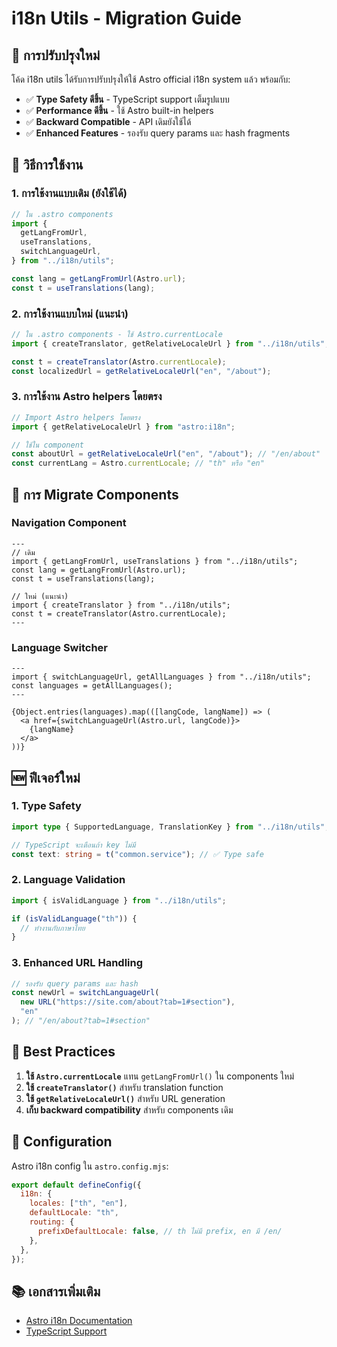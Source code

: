 # i18n Utils - Migration Guide

## 🚀 การปรับปรุงใหม่

โค้ด i18n utils ได้รับการปรับปรุงให้ใช้ Astro official i18n system แล้ว พร้อมกับ:

- ✅ **Type Safety ดีขึ้น** - TypeScript support เต็มรูปแบบ
- ✅ **Performance ดีขึ้น** - ใช้ Astro built-in helpers
- ✅ **Backward Compatible** - API เดิมยังใช้ได้
- ✅ **Enhanced Features** - รองรับ query params และ hash fragments

## 📖 วิธีการใช้งาน

### 1. การใช้งานแบบเดิม (ยังใช้ได้)

```typescript
// ใน .astro components
import {
  getLangFromUrl,
  useTranslations,
  switchLanguageUrl,
} from "../i18n/utils";

const lang = getLangFromUrl(Astro.url);
const t = useTranslations(lang);
```

### 2. การใช้งานแบบใหม่ (แนะนำ)

```typescript
// ใน .astro components - ใช้ Astro.currentLocale
import { createTranslator, getRelativeLocaleUrl } from "../i18n/utils";

const t = createTranslator(Astro.currentLocale);
const localizedUrl = getRelativeLocaleUrl("en", "/about");
```

### 3. การใช้งาน Astro helpers โดยตรง

```typescript
// Import Astro helpers โดยตรง
import { getRelativeLocaleUrl } from "astro:i18n";

// ใช้ใน component
const aboutUrl = getRelativeLocaleUrl("en", "/about"); // "/en/about"
const currentLang = Astro.currentLocale; // "th" หรือ "en"
```

## 🔄 การ Migrate Components

### Navigation Component

```astro
---
// เดิม
import { getLangFromUrl, useTranslations } from "../i18n/utils";
const lang = getLangFromUrl(Astro.url);
const t = useTranslations(lang);

// ใหม่ (แนะนำ)
import { createTranslator } from "../i18n/utils";
const t = createTranslator(Astro.currentLocale);
---
```

### Language Switcher

```astro
---
import { switchLanguageUrl, getAllLanguages } from "../i18n/utils";
const languages = getAllLanguages();
---

{Object.entries(languages).map(([langCode, langName]) => (
  <a href={switchLanguageUrl(Astro.url, langCode)}>
    {langName}
  </a>
))}
```

## 🆕 ฟีเจอร์ใหม่

### 1. Type Safety

```typescript
import type { SupportedLanguage, TranslationKey } from "../i18n/utils";

// TypeScript จะเตือนถ้า key ไม่มี
const text: string = t("common.service"); // ✅ Type safe
```

### 2. Language Validation

```typescript
import { isValidLanguage } from "../i18n/utils";

if (isValidLanguage("th")) {
  // ทำงานกับภาษาไทย
}
```

### 3. Enhanced URL Handling

```typescript
// รองรับ query params และ hash
const newUrl = switchLanguageUrl(
  new URL("https://site.com/about?tab=1#section"),
  "en"
); // "/en/about?tab=1#section"
```

## 🎯 Best Practices

1. **ใช้ `Astro.currentLocale`** แทน `getLangFromUrl()` ใน components ใหม่
2. **ใช้ `createTranslator()`** สำหรับ translation function
3. **ใช้ `getRelativeLocaleUrl()`** สำหรับ URL generation
4. **เก็บ backward compatibility** สำหรับ components เดิม

## 🔧 Configuration

Astro i18n config ใน `astro.config.mjs`:

```javascript
export default defineConfig({
  i18n: {
    locales: ["th", "en"],
    defaultLocale: "th",
    routing: {
      prefixDefaultLocale: false, // th ไม่มี prefix, en มี /en/
    },
  },
});
```

## 📚 เอกสารเพิ่มเติม

- [Astro i18n Documentation](https://docs.astro.build/en/guides/internationalization/)
- [TypeScript Support](https://docs.astro.build/en/guides/typescript/)
